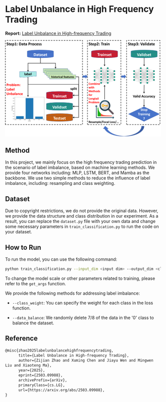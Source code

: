 # Label Unbalance in High Frequency Trading

**Report:** [Label Unbalance in High-frequency Trading](https://arxiv.org/abs/2503.09988)



![](./img/main.png)

## Method

In this project, we mainly focus on the high frequency trading prediction in the scenario of label imbalance, based on machine learning methods. We provide four networks including: MLP, LSTM, BERT, and Mamba as the backbone. We use two simple methods to reduce the influence of label imbalance, including: resampling and class weighting.



## Dataset

Due to copyright restrictions, we do not provide the original data. However, we provide the data structure and class distribution in our experiment. As a result, you can replace the `dataset.py` file with your own data and change some necessary parameters in `train_classification.py` to run the code on your dataset.



## How to Run

To run the model, you can use the following command:

```bash
python train_classification.py --input_dim <input dim> --output_dim <class numbers> --model <please select from 'mlp', 'lstm', 'bert', and 'mamba'>
```

To change the model scale or other parameters related to training, please refer to the `get_args` function.

We provide the following methods for addressing label imbalance:

- `--class_weight`: You can specify the weight for each class in the loss function.

- `--data_balance`: We randomly delete 7/8 of the data in the '0' class to balance the dataset.



## Reference

```
@misc{zhao2025labelunbalancehighfrequencytrading,
      title={Label Unbalance in High-frequency Trading}, 
      author={Zijian Zhao and Xuming Chen and Jiayu Wen and Mingwen Liu and Xiaoteng Ma},
      year={2025},
      eprint={2503.09988},
      archivePrefix={arXiv},
      primaryClass={cs.LG},
      url={https://arxiv.org/abs/2503.09988}, 
}
```


